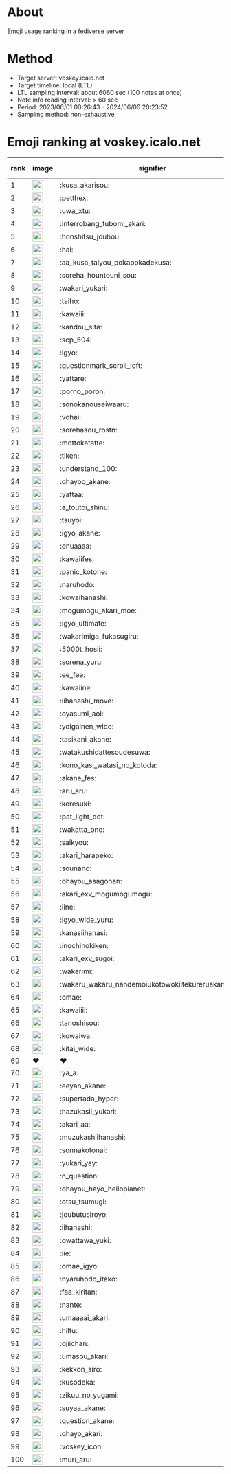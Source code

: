 # About
Emoji usage ranking in a fediverse server

# Method
- Target server: voskey.icalo.net
- Target timeline: local (LTL)
- LTL sampling interval: about 6060 sec (100 notes at once)
- Note info reading interval: > 60 sec
- Period: 2023/06/01 00:26:43 - 2024/06/06 20:23:52 
- Sampling method: non-exhaustive

# Emoji ranking at voskey.icalo.net

|rank|image|signifier|type|frequency score|
|----|----|----|----|----|
|1|<img height="24" src="https://voskey.icalo.net/emoji/kusa_akarisou.webp">|:kusa_akarisou:|custom|26846|
|2|<img height="24" src="https://voskey.icalo.net/emoji/petthex.webp">|:petthex:|custom|18671|
|3|<img height="24" src="https://voskey.icalo.net/emoji/uwa_xtu.webp">|:uwa_xtu:|custom|11436|
|4|<img height="24" src="https://voskey.icalo.net/emoji/interrobang_tubomi_akari.webp">|:interrobang_tubomi_akari:|custom|9693|
|5|<img height="24" src="https://voskey.icalo.net/emoji/honshitsu_jouhou.webp">|:honshitsu_jouhou:|custom|8546|
|6|<img height="24" src="https://voskey.icalo.net/emoji/hai.webp">|:hai:|custom|7537|
|7|<img height="24" src="https://voskey.icalo.net/emoji/aa_kusa_taiyou_pokapokadekusa.webp">|:aa_kusa_taiyou_pokapokadekusa:|custom|6770|
|8|<img height="24" src="https://voskey.icalo.net/emoji/soreha_hountouni_sou.webp">|:soreha_hountouni_sou:|custom|6746|
|9|<img height="24" src="https://voskey.icalo.net/emoji/wakari_yukari.webp">|:wakari_yukari:|custom|6606|
|10|<img height="24" src="https://voskey.icalo.net/emoji/taiho.webp">|:taiho:|custom|6518|
|11|<img height="24" src="https://voskey.icalo.net/emoji/kawaiii.webp">|:kawaiii:|custom|5676|
|12|<img height="24" src="https://voskey.icalo.net/emoji/kandou_sita.webp">|:kandou_sita:|custom|5561|
|13|<img height="24" src="https://voskey.icalo.net/emoji/scp_504.webp">|:scp_504:|custom|5492|
|14|<img height="24" src="https://voskey.icalo.net/emoji/igyo.webp">|:igyo:|custom|4366|
|15|<img height="24" src="https://voskey.icalo.net/emoji/questionmark_scroll_left.webp">|:questionmark_scroll_left:|custom|4177|
|16|<img height="24" src="https://voskey.icalo.net/emoji/yattare.webp">|:yattare:|custom|4176|
|17|<img height="24" src="https://voskey.icalo.net/emoji/porno_poron.webp">|:porno_poron:|custom|4170|
|18|<img height="24" src="https://voskey.icalo.net/emoji/sonokanouseiwaaru.webp">|:sonokanouseiwaaru:|custom|3932|
|19|<img height="24" src="https://voskey.icalo.net/emoji/vohai.webp">|:vohai:|custom|3876|
|20|<img height="24" src="https://voskey.icalo.net/emoji/sorehasou_rostn.webp">|:sorehasou_rostn:|custom|3761|
|21|<img height="24" src="https://voskey.icalo.net/emoji/mottokatatte.webp">|:mottokatatte:|custom|3674|
|22|<img height="24" src="https://voskey.icalo.net/emoji/tiken.webp">|:tiken:|custom|3506|
|23|<img height="24" src="https://voskey.icalo.net/emoji/understand_100.webp">|:understand_100:|custom|3387|
|24|<img height="24" src="https://voskey.icalo.net/emoji/ohayoo_akane.webp">|:ohayoo_akane:|custom|3372|
|25|<img height="24" src="https://voskey.icalo.net/emoji/yattaa.webp">|:yattaa:|custom|3261|
|26|<img height="24" src="https://voskey.icalo.net/emoji/a_toutoi_shinu.webp">|:a_toutoi_shinu:|custom|3059|
|27|<img height="24" src="https://voskey.icalo.net/emoji/tsuyoi.webp">|:tsuyoi:|custom|2935|
|28|<img height="24" src="https://voskey.icalo.net/emoji/igyo_akane.webp">|:igyo_akane:|custom|2932|
|29|<img height="24" src="https://voskey.icalo.net/emoji/onuaaaa.webp">|:onuaaaa:|custom|2922|
|30|<img height="24" src="https://voskey.icalo.net/emoji/kawaiifes.webp">|:kawaiifes:|custom|2796|
|31|<img height="24" src="https://voskey.icalo.net/emoji/panic_kotone.webp">|:panic_kotone:|custom|2776|
|32|<img height="24" src="https://voskey.icalo.net/emoji/naruhodo.webp">|:naruhodo:|custom|2654|
|33|<img height="24" src="https://voskey.icalo.net/emoji/kowaihanashi.webp">|:kowaihanashi:|custom|2645|
|34|<img height="24" src="https://voskey.icalo.net/emoji/mogumogu_akari_moe.webp">|:mogumogu_akari_moe:|custom|2621|
|35|<img height="24" src="https://voskey.icalo.net/emoji/igyo_ultimate.webp">|:igyo_ultimate:|custom|2586|
|36|<img height="24" src="https://voskey.icalo.net/emoji/wakarimiga_fukasugiru.webp">|:wakarimiga_fukasugiru:|custom|2375|
|37|<img height="24" src="https://voskey.icalo.net/emoji/5000t_hosii.webp">|:5000t_hosii:|custom|2372|
|38|<img height="24" src="https://voskey.icalo.net/emoji/sorena_yuru.webp">|:sorena_yuru:|custom|2365|
|39|<img height="24" src="https://voskey.icalo.net/emoji/ee_fee.webp">|:ee_fee:|custom|2342|
|40|<img height="24" src="https://voskey.icalo.net/emoji/kawaiine.webp">|:kawaiine:|custom|2316|
|41|<img height="24" src="https://voskey.icalo.net/emoji/iihanashi_move.webp">|:iihanashi_move:|custom|2296|
|42|<img height="24" src="https://voskey.icalo.net/emoji/oyasumi_aoi.webp">|:oyasumi_aoi:|custom|2278|
|43|<img height="24" src="https://voskey.icalo.net/emoji/yoigainen_wide.webp">|:yoigainen_wide:|custom|2099|
|44|<img height="24" src="https://voskey.icalo.net/emoji/tasikani_akane.webp">|:tasikani_akane:|custom|2097|
|45|<img height="24" src="https://voskey.icalo.net/emoji/watakushidattesoudesuwa.webp">|:watakushidattesoudesuwa:|custom|2014|
|46|<img height="24" src="https://voskey.icalo.net/emoji/kono_kasi_watasi_no_kotoda.webp">|:kono_kasi_watasi_no_kotoda:|custom|1966|
|47|<img height="24" src="https://voskey.icalo.net/emoji/akane_fes.webp">|:akane_fes:|custom|1939|
|48|<img height="24" src="https://voskey.icalo.net/emoji/aru_aru.webp">|:aru_aru:|custom|1924|
|49|<img height="24" src="https://voskey.icalo.net/emoji/koresuki.webp">|:koresuki:|custom|1924|
|50|<img height="24" src="https://voskey.icalo.net/emoji/pat_light_dot.webp">|:pat_light_dot:|custom|1916|
|51|<img height="24" src="https://voskey.icalo.net/emoji/wakatta_one.webp">|:wakatta_one:|custom|1900|
|52|<img height="24" src="https://voskey.icalo.net/emoji/saikyou.webp">|:saikyou:|custom|1857|
|53|<img height="24" src="https://voskey.icalo.net/emoji/akari_harapeko.webp">|:akari_harapeko:|custom|1843|
|54|<img height="24" src="https://voskey.icalo.net/emoji/sounano.webp">|:sounano:|custom|1842|
|55|<img height="24" src="https://voskey.icalo.net/emoji/ohayou_asagohan.webp">|:ohayou_asagohan:|custom|1780|
|56|<img height="24" src="https://voskey.icalo.net/emoji/akari_exv_mogumogumogu.webp">|:akari_exv_mogumogumogu:|custom|1777|
|57|<img height="24" src="https://voskey.icalo.net/emoji/iine.webp">|:iine:|custom|1698|
|58|<img height="24" src="https://voskey.icalo.net/emoji/igyo_wide_yuru.webp">|:igyo_wide_yuru:|custom|1671|
|59|<img height="24" src="https://voskey.icalo.net/emoji/kanasiihanasi.webp">|:kanasiihanasi:|custom|1596|
|60|<img height="24" src="https://voskey.icalo.net/emoji/inochinokiken.webp">|:inochinokiken:|custom|1574|
|61|<img height="24" src="https://voskey.icalo.net/emoji/akari_exv_sugoi.webp">|:akari_exv_sugoi:|custom|1572|
|62|<img height="24" src="https://voskey.icalo.net/emoji/wakarimi.webp">|:wakarimi:|custom|1525|
|63|<img height="24" src="https://voskey.icalo.net/emoji/wakaru_wakaru_nandemoiukotowokiitekureruakanetyan.webp">|:wakaru_wakaru_nandemoiukotowokiitekureruakanetyan:|custom|1514|
|64|<img height="24" src="https://voskey.icalo.net/emoji/omae.webp">|:omae:|custom|1499|
|65|<img height="24" src="https://voskey.icalo.net/emoji/kawaiiii.webp">|:kawaiiii:|custom|1493|
|66|<img height="24" src="https://voskey.icalo.net/emoji/tanoshisou.webp">|:tanoshisou:|custom|1452|
|67|<img height="24" src="https://voskey.icalo.net/emoji/kowaiwa.webp">|:kowaiwa:|custom|1446|
|68|<img height="24" src="https://voskey.icalo.net/emoji/kitai_wide.webp">|:kitai_wide:|custom|1425|
|69|❤|❤|unicode|1420|
|70|<img height="24" src="https://voskey.icalo.net/emoji/ya_a.webp">|:ya_a:|custom|1419|
|71|<img height="24" src="https://voskey.icalo.net/emoji/eeyan_akane.webp">|:eeyan_akane:|custom|1366|
|72|<img height="24" src="https://voskey.icalo.net/emoji/supertada_hyper.webp">|:supertada_hyper:|custom|1329|
|73|<img height="24" src="https://voskey.icalo.net/emoji/hazukasii_yukari.webp">|:hazukasii_yukari:|custom|1323|
|74|<img height="24" src="https://voskey.icalo.net/emoji/akari_aa.webp">|:akari_aa:|custom|1311|
|75|<img height="24" src="https://voskey.icalo.net/emoji/muzukashiihanashi.webp">|:muzukashiihanashi:|custom|1282|
|76|<img height="24" src="https://voskey.icalo.net/emoji/sonnakotonai.webp">|:sonnakotonai:|custom|1279|
|77|<img height="24" src="https://voskey.icalo.net/emoji/yukari_yay.webp">|:yukari_yay:|custom|1268|
|78|<img height="24" src="https://voskey.icalo.net/emoji/n_question.webp">|:n_question:|custom|1247|
|79|<img height="24" src="https://voskey.icalo.net/emoji/ohayou_hayo_helloplanet.webp">|:ohayou_hayo_helloplanet:|custom|1225|
|80|<img height="24" src="https://voskey.icalo.net/emoji/otsu_tsumugi.webp">|:otsu_tsumugi:|custom|1214|
|81|<img height="24" src="https://voskey.icalo.net/emoji/joubutusiroyo.webp">|:joubutusiroyo:|custom|1189|
|82|<img height="24" src="https://voskey.icalo.net/emoji/iihanashi.webp">|:iihanashi:|custom|1185|
|83|<img height="24" src="https://voskey.icalo.net/emoji/owattawa_yuki.webp">|:owattawa_yuki:|custom|1181|
|84|<img height="24" src="https://voskey.icalo.net/emoji/iie.webp">|:iie:|custom|1180|
|85|<img height="24" src="https://voskey.icalo.net/emoji/omae_igyo.webp">|:omae_igyo:|custom|1177|
|86|<img height="24" src="https://voskey.icalo.net/emoji/nyaruhodo_itako.webp">|:nyaruhodo_itako:|custom|1162|
|87|<img height="24" src="https://voskey.icalo.net/emoji/faa_kiritan.webp">|:faa_kiritan:|custom|1161|
|88|<img height="24" src="https://voskey.icalo.net/emoji/nante.webp">|:nante:|custom|1155|
|89|<img height="24" src="https://voskey.icalo.net/emoji/umaaaai_akari.webp">|:umaaaai_akari:|custom|1149|
|90|<img height="24" src="https://voskey.icalo.net/emoji/hiltu.webp">|:hiltu:|custom|1118|
|91|<img height="24" src="https://voskey.icalo.net/emoji/ojiichan.webp">|:ojiichan:|custom|1112|
|92|<img height="24" src="https://voskey.icalo.net/emoji/umasou_akari.webp">|:umasou_akari:|custom|1112|
|93|<img height="24" src="https://voskey.icalo.net/emoji/kekkon_siro.webp">|:kekkon_siro:|custom|1110|
|94|<img height="24" src="https://voskey.icalo.net/emoji/kusodeka.webp">|:kusodeka:|custom|1097|
|95|<img height="24" src="https://voskey.icalo.net/emoji/zikuu_no_yugami.webp">|:zikuu_no_yugami:|custom|1096|
|96|<img height="24" src="https://voskey.icalo.net/emoji/suyaa_akane.webp">|:suyaa_akane:|custom|1094|
|97|<img height="24" src="https://voskey.icalo.net/emoji/question_akane.webp">|:question_akane:|custom|1053|
|98|<img height="24" src="https://voskey.icalo.net/emoji/ohayo_akari.webp">|:ohayo_akari:|custom|1042|
|99|<img height="24" src="https://voskey.icalo.net/emoji/voskey_icon.webp">|:voskey_icon:|custom|1036|
|100|<img height="24" src="https://voskey.icalo.net/emoji/muri_aru.webp">|:muri_aru:|custom|1026|

